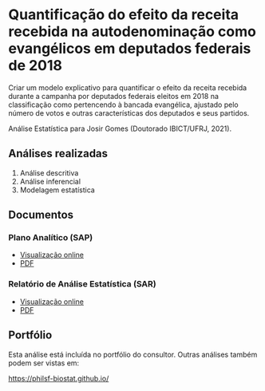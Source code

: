 <!-- Instruções -->

<!-- - substituir yyyy-NNN-XX -->
<!-- - v01: substituir mmm01/mmm02 pela milestone -->
<!-- - v02: substituir ppp01/ppp02 pelo projeto -->
<!-- - Remover esse bloco -->

# Quantificação do efeito da receita recebida na autodenominação como evangélicos em deputados federais de 2018

Criar um modelo explicativo para quantificar o efeito da receita recebida durante a campanha por deputados federais eleitos em 2018 na classificação como pertencendo à bancada evangélica, ajustado pelo número de votos e outras características dos deputados e seus partidos.

Análise Estatística para Josir Gomes (Doutorado IBICT/UFRJ, 2021).

## Análises realizadas

1. Análise descritiva
1. Análise inferencial
1. Modelagem estatística

## Documentos

### Plano Analítico (SAP)

<!-- - [Visualização online][sapviz-v02] -->
<!-- - [Download][sappdf-v02] -->

- [Visualização online][sapviz-v01]
- [PDF][sappdf-v01]

### Relatório de Análise Estatística (SAR)

<!-- - [Visualização online][reportviz-v02] -->
<!-- - [Download][pdf-v02] -->

- [Visualização online][reportviz-v01]
- [PDF][pdf-v01]

## Portfólio

Esta análise está incluída no portfólio do consultor.
Outras análises também podem ser vistas em:

https://philsf-biostat.github.io/

<!-- --- -->

[sapviz-v01]: report/SAP-2021-012-JG-v01.md
[sapviz-v02]: report/SAP-2021-012-JG-v02.md
[sappdf-v01]: https://docs.google.com/viewer?url=https://github.com/philsf-biostat/SAR-2021-012-JG/raw/main/report/SAP-2021-012-JG-v01.pdf
[sappdf-v02]: https://docs.google.com/viewer?url=https://github.com/philsf-biostat/SAR-2021-012-JG/raw/main/report/SAP-2021-012-JG-v02.pdf

[reportviz-v01]: report/SAR-2021-012-JG-v01.md
[reportviz-v02]: report/SAR-2021-012-JG-v02.md
[pdf-v01]: https://docs.google.com/viewer?url=https://github.com/philsf-biostat/SAR-2021-012-JG/raw/main/report/SAR-2021-012-JG-v01.pdf
[pdf-v02]: https://docs.google.com/viewer?url=https://github.com/philsf-biostat/SAR-2021-012-JG/raw/main/report/SAR-2021-012-JG-v02.pdf
[docx-v01]: https://docs.google.com/viewer?url=https://github.com/philsf-biostat/SAR-2021-012-JG/raw/main/report/SAR-2021-012-JG-v01.docx
[docx-v02]: https://docs.google.com/viewer?url=https://github.com/philsf-biostat/SAR-2021-012-JG/raw/main/report/SAR-2021-012-JG-v02.docx

[releases]: https://github.com/philsf-biostat/SAR-2021-012-JG/releases/
[milestone-v01]: https://github.com/philsf-biostat/SAR-2021-012-JG/milestone/mmm01
[v01-project]: https://github.com/philsf-biostat/SAR-2021-012-JG/projects/ppp01
[milestone-v02]: https://github.com/philsf-biostat/SAR-2021-012-JG/milestone/mmm02
[v02-project]: https://github.com/philsf-biostat/SAR-2021-012-JG/projects/ppp02
